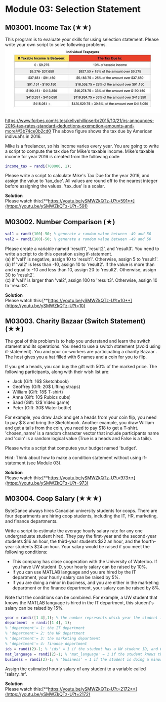 # Module 03: Selection Statement

## M03001. Income Tax (★★)

This program is to evaluate your skills for using selection statement. Please write your own script to solve following problems.
![](img/M07001.jpeg)

https://www.forbes.com/sites/kellyphillipserb/2015/10/21/irs-announces-2016-tax-rates-standard-deductions-exemption-amounts-and-more/#3b74ce0b2cd0
The above figure shows the tax due by American indivual's in 2016.  

Mike is a freelancer, so his income varies every year. You are going to write a script to compute the tax due for Mike's taxable income. Mike's taxable income for year 2016 is created from the following code:
```matlab
income_tax = randi(700000, 1);
```
Please write a script to calculate Mike's Tax Due for the year 2016, and assign the value to 'tax_due'. All values are round off to the nearest integer before assigning the values. 'tax_due' is a scalar.

**Solution**  
Please watch this:[**https://youtu.be/ySMWZkQTz-U?t=591**](https://youtu.be/ySMWZkQTz-U?t=591)


## M03002. Number Comparison (★)

```matlab
val1 = randi(100)-50; % generate a random value between -49 and 50
val2 = randi(100)-50; % generate a random value between -49 and 50 
```
Please create a variable named 'result1', 'result2', and 'result3'. You need to write a script to do this operation using if-statement.    
(a) If 'val1' is negative, assign 10 to 'result1'. Otherwise, assign 5 to 'result1'.    
(b) If 'val2' is less than -10, assign 10 to 'result2'. If the value is more than and equal to -10 and less than 10, assign 20 to 'result2'. Otherwise, assign 30 to 'result2'.    
(c) if 'val1' is larger than 'val2', assign 100 to 'result3'. Otherwise, assign 10 to 'result3'.    

**Solution**   
Please watch this:[**https://youtu.be/ySMWZkQTz-U?t=10**](https://youtu.be/ySMWZkQTz-U?t=10)

## M03003. Charity Bazaar (Switch Statement) (★★)

The goal of this problem is to help you understand and learn the switch stament and its operations. You need to use a switch statement (avoid using if-statement). 
You and your co-workers are participating a charity Bazaar . The host gives you a hat filled with 6 names and a coin for you to flip. 

If you get a heads, you can buy the gift with 50% of the marked price. The following participants, along with their wish list are:
* Jack (Gift: 16$ Sketchbook)
* Geoffrey (Gift: 20$ Lifting straps)
* William (Gift: 18$ T-shirt)
* Anna (Gift: 10$ Rubics cube)
* Saad (Gift: 12$ Video game)
* Peter (Gift: 30$ Water bottle)

For example, you draw Jack and get a heads from your coin flip, you need to pay $ 8 and bring the Sketchbook. Another example, you draw William and get a tails 
from the coin, you need to pay $18 to get a T-shirt. 
'chosen_name' is a random character vector that include participants name and 'coin' is a random logical value (True is a heads and False is a tails). 

Please write a script that computes your budget named 'budget'. 

Hint: Think about how to make a condition statement without using if-statement (see Module 03).

**Solution**  
Please watch this:[**https://youtu.be/ySMWZkQTz-U?t=973**](https://youtu.be/ySMWZkQTz-U?t=973)

## M03004. Coop Salary (★★★)

ByteDance always hires Canadian university students for coops. There are four departments are hiring coop students, including the IT, HR, marketing, and finance departments. 

Write a script to estimate the average hourly salary rate for any one undergraduate student hired. They pay the first-year and the second-year students $16 an hour,
the third-year students $22 an hour, and the fourth-year students $24 an hour. 
Your salary would be raised if you meet the following conditions:
* This company has close cooperation with the University of Waterloo. If you have UW student ID, your hourly salary can be raised by 10%.
* If you can use MATLAB language and you are hired by the IT department, your hourly salary can be raised by 5%. 
* If you are doing a minor in business, and you are either in the marketing department or the finance department, your salary can be raised by 8%.

Note that the conditions can be combined. For example, a UW student that knows the MATLAB language is hired in the IT department, this student's salary can be raised by 15%.

```matlab
year = randi([1 4],1); % the number represents which year the student is in
department  = randi([1 4], 1); 
% 'department'= 1: the IT department
% 'department'= 2: the HR department
% 'department'= 3: the marketing department
% 'department'= 4: finance department
ids = randi(2)-1; % 'ids' = 1 if the student has a UW student ID, and 0 otherwise.
mat_language = randi(2)-1; % 'mat_language' = 1 if the student knows the 'MATLAB' language, and 0 otherwise.
business = randi(2)-1; % ‘business’ = 1 if the student is doing a minor in business, and 0 otherwise.
```
Assign the estimated hourly salary of any student to a variable called 'salary_hr'.

**Solution**  
Please watch this:[**https://youtu.be/ySMWZkQTz-U?t=2172**](https://youtu.be/ySMWZkQTz-U?t=2172)
